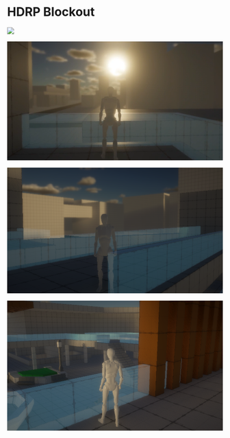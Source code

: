 # HDRP Blockout

![](Assets\Images\Preview.gif)

![](Assets/Images/image.png)

![](Assets/Images/image00.png)

![](Assets/Images/image01.png)